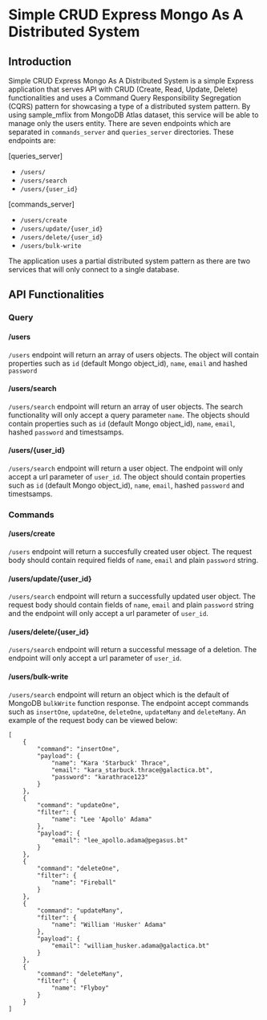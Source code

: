 # Simple CRUD Express Mongo As A Distributed System 
## Introduction
Simple CRUD Express Mongo As A Distributed System is a simple Express application that serves API with CRUD (Create, Read, Update, Delete) functionalities and uses a Command Query Responsibility Segregation (CQRS) pattern for showcasing a type of a distributed system pattern. By using sample_mflix from MongoDB Atlas dataset, this service will be able to manage
only the users entity. There are seven endpoints which are separated in `commands_server` and `queries_server` directories. These endpoints are:

[queries_server]
- `/users/`
- `/users/search`
- `/users/{user_id}`

[commands_server]
- `/users/create`
- `/users/update/{user_id}`
- `/users/delete/{user_id}`
- `/users/bulk-write`  

The application uses a partial distributed system pattern as there are two services that will only connect to a single database. 

## API Functionalities
### Query
#### /users
`/users` endpoint will return an array of users objects. The object will contain properties such as `id` (default Mongo object_id), `name`, `email` and hashed `password`
#### /users/search
`/users/search` endpoint will return an array of user objects. The search functionality will only accept a query parameter `name`. The objects should contain properties such as `id` (default Mongo object_id), `name`, `email`, hashed `password` and timestsamps. 
#### /users/{user_id}
`/users/search` endpoint will return a user object. The endpoint will only accept a url parameter of `user_id`. The object should contain properties such as `id` (default Mongo object_id), `name`, `email`, hashed `password` and timestsamps.
### Commands
#### /users/create
`/users` endpoint will return a succesfully created user object. The request body should contain required fields of `name`, `email` and plain `password` string.
#### /users/update/{user_id}
`/users/search` endpoint will return a successfully updated user object. The request body should contain fields of `name`, `email` and plain `password` string and the endpoint will only accept a url parameter of `user_id`. 
#### /users/delete/{user_id}
`/users/search` endpoint will return a successful message of a deletion. The endpoint will only accept a url parameter of `user_id`.
#### /users/bulk-write
`/users/search` endpoint will return an object which is the default of MongoDB `bulkWrite` function response. The endpoint accept commands such as `insertOne`, `updateOne`, `deleteOne`, `updateMany` and `deleteMany`. An example of the request body can be viewed below:
```
[
    {
        "command": "insertOne",
        "payload": {
            "name": "Kara 'Starbuck' Thrace",
            "email": "kara_starbuck.thrace@galactica.bt",
            "password": "karathrace123"
        }
    },
    {
        "command": "updateOne",
        "filter": {
            "name": "Lee 'Apollo' Adama"
        },
        "payload": {
            "email": "lee_apollo.adama@pegasus.bt"
        }
    },
    {
        "command": "deleteOne",
        "filter": {
            "name": "Fireball"
        }
    },
    {
        "command": "updateMany",
        "filter": {
            "name": "William 'Husker' Adama"
        },
        "payload": {
            "email": "william_husker.adama@galactica.bt"
        }
    },
    {
        "command": "deleteMany",
        "filter": {
            "name": "Flyboy"
        }
    }
]
```

